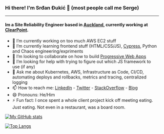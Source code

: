 ### Hi there! I'm Srđan Đukić 👋 (most people call me Serge)
---
#### Im a Site Reliability Engineer based in [Auckland](https://en.wikipedia.org/wiki/Auckland), currently working at [ClearPoint](https://clearpoint.digital/).

- 🔭 I’m currently working on too much AWS EC2 stuff
- 🌱 I’m currently learning frontend stuff (HTML/CSS/JS), [Cypress](https://www.cypress.io/), Python and Chaos engineering/expriments
- 👯 I’m looking to collaborate on how to build [Progressive Web Apps](https://en.wikipedia.org/wiki/Progressive_web_application)
- 🤔 I’m looking for help with trying to figure out which JS framework to use (if any)
- 💬 Ask me about Kubernetes, AWS, Infrastructure as Code, CI/CD, automating deploys and rollbacks, metrics and tracing, centralized logging
- 📫 How to reach me: [LinkedIn](https://www.linkedin.com/in/srdandukic/) - [Twitter](https://twitter.com/srkiNZ) - [StackOverflow](https://stackoverflow.com/users/365445/srkinz84?tab=profile) - [Blog](https://blog.dukic.co.nz/)
- 😄 Pronouns: He/Him
- ⚡ Fun fact: I once spent a whole client project kick off meeting eating. Just eating. Not even in a restaurant, was a board room.

[![My GitHub stats](https://github-readme-stats.vercel.app/api?username=srkiNZ84)](https://github.com/anuraghazra/github-readme-stats)

[![Top Langs](https://github-readme-stats.vercel.app/api/top-langs/?username=srkiNZ84&langs_count=8)](https://github.com/anuraghazra/github-readme-stats)
